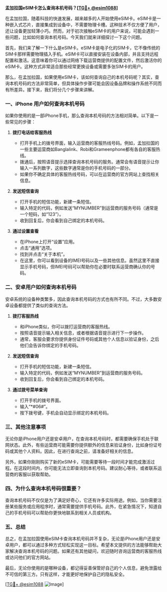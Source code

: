 **孟加拉国eSIM卡怎么查询本机号码？[[TG💪+ @esim1088](https://t.me/s/esim1088)]**

在孟加拉国，随着科技的快速发展，越来越多的人开始使用eSIM卡。eSIM卡是一种嵌入式芯片，直接集成到设备中，不需要物理卡槽。这种技术不仅方便了用户，还让设备更加轻薄小巧。然而，对于初次接触eSIM卡的用户来说，可能会遇到一些问题，比如如何查询本机号码。今天我们就来详细探讨一下这个问题。

首先，我们来了解一下什么是eSIM卡。eSIM卡是电子化的SIM卡，它不像传统的SIM卡那样需要物理插入手机。eSIM卡可以直接安装在设备内部，并且支持远程配置和激活。这意味着你可以通过网络下载运营商提供的配置文件，然后激活你的eSIM卡。这种方式非常适合那些经常更换设备或需要多张SIM卡的用户。

那么，在孟加拉国，如果使用eSIM卡，该如何查询自己的本机号码呢？其实，查询本机号码的方法非常简单，但具体操作步骤可能会因设备品牌和操作系统不同而有所差异。接下来，我们将分几个步骤来讲解。

### **一、iPhone 用户如何查询本机号码**

如果你使用的是一部iPhone手机，那么查询本机号码的方法相对简单。以下是一些常见的步骤：

1. **拨打电话给客服热线**
   - 打开手机上的拨号界面，输入运营商的客服热线号码。例如，孟加拉国的一些主要运营商如Banglalink、Robi和Grameenphone都有各自的客服热线。
   - 拨通后，按照语音提示选择查询本机号码的服务。通常会有语音提示让你输入一系列数字，这些数字通常是你的手机号码的一部分。
   - 如果你不确定具体的客服热线号码，可以在运营商的官方网站上查找相关信息。

2. **发送短信查询**
   - 打开手机的短信功能，新建一条短信。
   - 输入特定的代码，例如发送“MYNUMBER”到运营商的服务号码（通常是一个短码，如“123”）。
   - 收到回复后，你会看到自己绑定的本机号码。

3. **通过设置查看**
   - 在iPhone上打开“设置”应用。
   - 点击“通用”选项。
   - 找到并点击“关于本机”。
   - 在这里，你可以看到设备的IMEI号码以及一些其他信息。虽然这里不直接显示手机号码，但IMEI号码可以帮助你在必要时联系运营商确认你的号码。

### **二、安卓用户如何查询本机号码**

安卓系统的设备种类繁多，因此查询本机号码的方式也有所不同。不过，大多数安卓设备都提供了类似的查询方法。

1. **拨打客服热线**
   - 和iPhone类似，你可以拨打运营商的客服热线。
   - 按照语音提示输入相关信息，或者根据语音提示进行下一步操作。
   - 通常，客服会要求你提供身份证件号码或其他个人信息以验证身份，之后他们会告诉你绑定的手机号码。

2. **发送短信查询**
   - 打开手机的短信功能，新建一条短信。
   - 输入特定的代码，例如发送“MYNUMBER”到运营商的服务号码。
   - 收到回复后，你会看到自己绑定的本机号码。

3. **通过拨号菜单查询**
   - 打开手机的拨号界面。
   - 输入“*#06#”。
   - 按下拨号键，手机会自动显示绑定的本机号码。

### **三、其他注意事项**

无论你是iPhone用户还是安卓用户，在查询本机号码时，都需要确保手机处于联网状态。此外，有些运营商可能需要你提供额外的信息来验证身份，比如身份证号码或其他个人资料。因此，在进行查询之前，请准备好相关的信息。

另外，如果你刚刚购买了新的eSIM卡，可能需要等待一段时间才能完成激活过程。在这段时间内，你可能无法立即查询到本机号码。建议耐心等待，或者联系运营商的客服以获取帮助。

### **四、为什么查询本机号码很重要？**

查询本机号码不仅仅是为了满足好奇心，它还有许多实际用途。例如，当你需要注册某些服务或应用程序时，通常需要提供手机号码。此外，在紧急情况下，知道自己的手机号码可以帮助你更快地联系到相关人员或机构。

### **五、总结**

总之，在孟加拉国使用eSIM卡查询本机号码并不复杂，无论是iPhone用户还是安卓用户，都可以通过多种方式轻松实现这一目标。希望本文提供的方法能够帮助大家解决查询本机号码的问题。如果还有其他疑问，欢迎随时咨询运营商的客服热线或访问他们的官方网站。

最后，无论你使用的是哪种设备，都记得妥善保管好自己的个人信息，避免泄露给不可信的第三方。只有这样，才能更好地保护自己的隐私安全。

[[TG💪+ @esim1088](https://t.me/s/esim1088) ![Image](https://i.postimg.cc/4NQfJmqS/Snipaste-2025-05-13-00-14-12.png)]